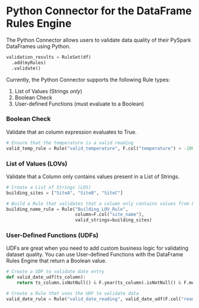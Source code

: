 # Python Connector for the DataFrame Rules Engine
The Python Connector allows users to validate data quality of their PySpark DataFrames using Python.

```python
validation_results = RuleSet(df)
  .add(myRules)
  .validate()
```

Currently, the Python Connector supports the following Rule types:
1. List of Values (Strings _only_)
2. Boolean Check
3. User-defined Functions (must evaluate to a Boolean)


### Boolean Check 
Validate that an column expression evaluates to True.
```python
# Ensure that the temperature is a valid reading
valid_temp_rule = Rule("valid_temperature", F.col("temperature") > -100.0)
```

### List of Values (LOVs)
Validate that a Column only contains values present in a List of Strings. 

```python
# Create a List of Strings (LOS)
building_sites = ["SiteA", "SiteB", "SiteC"]

# Build a Rule that validates that a column only contains values from LOS
building_name_rule = Rule("Building_LOV_Rule",
                          column=F.col("site_name"),
                          valid_strings=building_sites)
```

### User-Defined Functions (UDFs)
UDFs are great when you need to add custom business logic for validating dataset quality.
You can use User-defined Functions with the DataFrame Rules Engine that return a Boolean value.

```python
# Create a UDF to validate date entry 
def valid_date_udf(ts_column):
    return ts_column.isNotNull() & F.year(ts_column).isNotNull() & F.month(ts_column).isNotNull()

# Create a Rule that uses the UDF to validate data
valid_date_rule = Rule("valid_date_reading", valid_date_udf(F.col("reading_date")))
```
